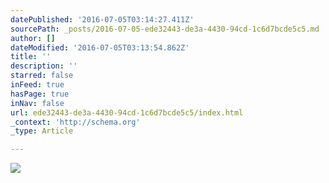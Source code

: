 ```yaml
---
datePublished: '2016-07-05T03:14:27.411Z'
sourcePath: _posts/2016-07-05-ede32443-de3a-4430-94cd-1c6d7bcde5c5.md
author: []
dateModified: '2016-07-05T03:13:54.862Z'
title: ''
description: ''
starred: false
inFeed: true
hasPage: true
inNav: false
url: ede32443-de3a-4430-94cd-1c6d7bcde5c5/index.html
_context: 'http://schema.org'
_type: Article

---
```

![](https://imgflo.herokuapp.com/graph/vahj1ThiexotieMo/57c411aaaabb0d35b69390353daceb5d/croprotate.jpg?cropheight=6000&cropwidth=5126&degrees=0&input=https%3A%2F%2Fthe-grid-user-content.s3-us-west-2.amazonaws.com%2Fd242daaf-9957-4a52-a164-4c7c8564f856.jpg&x=427&y=0)
